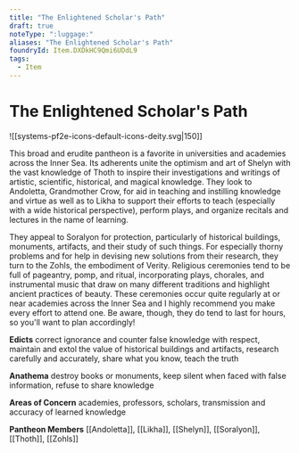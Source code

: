 ```yaml
---
title: "The Enlightened Scholar's Path"
draft: true
noteType: ":luggage:"
aliases: "The Enlightened Scholar's Path"
foundryId: Item.DXDkHC9Qmi6UDdL9
tags:
  - Item
---
```


# The Enlightened Scholar's Path
![[systems-pf2e-icons-default-icons-deity.svg|150]]

This broad and erudite pantheon is a favorite in universities and academies across the Inner Sea. Its adherents unite the optimism and art of Shelyn with the vast knowledge of Thoth to inspire their investigations and writings of artistic, scientific, historical, and magical knowledge. They look to Andoletta, Grandmother Crow, for aid in teaching and instilling knowledge and virtue as well as to Likha to support their efforts to teach (especially with a wide historical perspective), perform plays, and organize recitals and lectures in the name of learning.

They appeal to Soralyon for protection, particularly of historical buildings, monuments, artifacts, and their study of such things. For especially thorny problems and for help in devising new solutions from their research, they turn to the Zohls, the embodiment of Verity. Religious ceremonies tend to be full of pageantry, pomp, and ritual, incorporating plays, chorales, and instrumental music that draw on many different traditions and highlight ancient practices of beauty. These ceremonies occur quite regularly at or near academies across the Inner Sea and I highly recommend you make every effort to attend one. Be aware, though, they do tend to last for hours, so you'll want to plan accordingly!

**Edicts** correct ignorance and counter false knowledge with respect, maintain and extol the value of historical buildings and artifacts, research carefully and accurately, share what you know, teach the truth

**Anathema** destroy books or monuments, keep silent when faced with false information, refuse to share knowledge

**Areas of Concern** academies, professors, scholars, transmission and accuracy of learned knowledge

**Pantheon Members** [[Andoletta]], [[Likha]], [[Shelyn]], [[Soralyon]], [[Thoth]], [[Zohls]]
